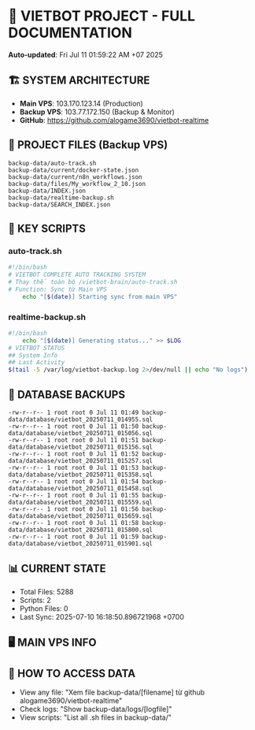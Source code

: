 # 🤖 VIETBOT PROJECT - FULL DOCUMENTATION
**Auto-updated**: Fri Jul 11 01:59:22 AM +07 2025

## 🏗️ SYSTEM ARCHITECTURE
- **Main VPS**: 103.170.123.14 (Production)
- **Backup VPS**: 103.77.172.150 (Backup & Monitor)
- **GitHub**: https://github.com/alogame3690/vietbot-realtime

## 📁 PROJECT FILES (Backup VPS)
```
backup-data/auto-track.sh
backup-data/current/docker-state.json
backup-data/current/n8n_workflows.json
backup-data/files/My_workflow_2_10.json
backup-data/INDEX.json
backup-data/realtime-backup.sh
backup-data/SEARCH_INDEX.json
```

## 🔧 KEY SCRIPTS
### auto-track.sh
```bash
#!/bin/bash
# VIETBOT COMPLETE AUTO TRACKING SYSTEM
# Thay thế toàn bộ /vietbot-brain/auto-track.sh
# Function: Sync từ Main VPS
    echo "[$(date)] Starting sync from main VPS"
```
### realtime-backup.sh
```bash
#!/bin/bash
    echo "[$(date)] Generating status..." >> $LOG
# VIETBOT STATUS
## System Info
## Last Activity
$(tail -5 /var/log/vietbot-backup.log 2>/dev/null || echo "No logs")
```

## 💾 DATABASE BACKUPS
```
-rw-r--r-- 1 root root 0 Jul 11 01:49 backup-data/database/vietbot_20250711_014955.sql
-rw-r--r-- 1 root root 0 Jul 11 01:50 backup-data/database/vietbot_20250711_015056.sql
-rw-r--r-- 1 root root 0 Jul 11 01:51 backup-data/database/vietbot_20250711_015156.sql
-rw-r--r-- 1 root root 0 Jul 11 01:52 backup-data/database/vietbot_20250711_015257.sql
-rw-r--r-- 1 root root 0 Jul 11 01:53 backup-data/database/vietbot_20250711_015358.sql
-rw-r--r-- 1 root root 0 Jul 11 01:54 backup-data/database/vietbot_20250711_015458.sql
-rw-r--r-- 1 root root 0 Jul 11 01:55 backup-data/database/vietbot_20250711_015559.sql
-rw-r--r-- 1 root root 0 Jul 11 01:56 backup-data/database/vietbot_20250711_015659.sql
-rw-r--r-- 1 root root 0 Jul 11 01:58 backup-data/database/vietbot_20250711_015800.sql
-rw-r--r-- 1 root root 0 Jul 11 01:59 backup-data/database/vietbot_20250711_015901.sql
```

## 📊 CURRENT STATE
- Total Files: 5288
- Scripts: 2
- Python Files: 0
- Last Sync: 2025-07-10 16:18:50.896721968 +0700

## 🖥️ MAIN VPS INFO


## 🚨 HOW TO ACCESS DATA
- View any file: "Xem file backup-data/[filename] từ github alogame3690/vietbot-realtime"
- Check logs: "Show backup-data/logs/[logfile]"
- View scripts: "List all .sh files in backup-data/"
